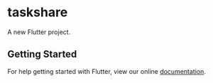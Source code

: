 # taskshare

A new Flutter project.

## Getting Started

For help getting started with Flutter, view our online
[documentation](https://flutter.io/).
